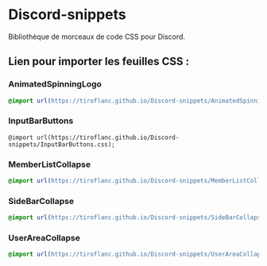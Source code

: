 # Discord-snippets
Bibliothèque de morceaux de code CSS pour Discord.

## Lien pour importer les feuilles CSS :

### AnimatedSpinningLogo
```CSS
@import url(https://tiroflanc.github.io/Discord-snippets/AnimatedSpinningLogo.css);
```
### InputBarButtons
```
@import url(https://tiroflanc.github.io/Discord-snippets/InputBarButtons.css);
```
### MemberListCollapse
```CSS
@import url(https://tiroflanc.github.io/Discord-snippets/MemberListCollapse.css);
```
### SideBarCollapse
```CSS
@import url(https://tiroflanc.github.io/Discord-snippets/SideBarCollapse.css);
```
### UserAreaCollapse
```CSS
@import url(https://tiroflanc.github.io/Discord-snippets/UserAreaCollapse.css);
```
